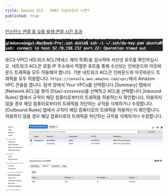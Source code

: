 ```yaml
---
title: Amazon EC2 - PORT 타임아웃이 나면?
published: true
---
```



[인스턴스 연결 중 오류 발생:연결 시간 초과](http://docs.aws.amazon.com/ko_kr/AWSEC2/latest/UserGuide/TroubleshootingInstancesConnecting.html)

![](/assets/imgs/2017/05/02/port-time-out-preview-201705021116.png)

[EC2-VPC] 네트워크 ACL(액세스 제어 목록)을 검사하여 서브넷 유무를 확인하십시오. 네트워크 ACL은 로컬 IP 주소에서 적절한 포트를 통해 수신되는 인바운드와 아웃바운드 트래픽을 모두 허용해야 합니다. 기본 네트워크 ACL은 인바운드와 아웃바운드 트래픽을 모두 허용합니다. `https://console.aws.amazon.com/vpc/`에서 Amazon VPC 콘솔을 엽니다. 탐색 창에서 Your VPCs를 선택합니다.[Summary] 탭에서 [Network ACL]을 찾아 ID(acl-xxxxxxxx)를 선택하고 ACL을 선택합니다.[Inbound Rules] 탭에서 규칙이 해당 컴퓨터로부터의 트래픽을 허용하는지 확인합니다. 허용하지 않을 경우 해당 컴퓨터로부터의 트래픽을 차단하는 규칙을 삭제하거나 수정합니다.[Outbound Rules] 탭에서 규칙이 해당 컴퓨터로의 트래픽을 허용하는지 확인합니다. 허용하지 않을 경우 해당 컴퓨터로의 트래픽을 차단하는 규칙을 삭제하거나 수정합니다.

![](/assets/imgs/2017/05/02/ec2-network&security-security-groups-preview-20170502.png)